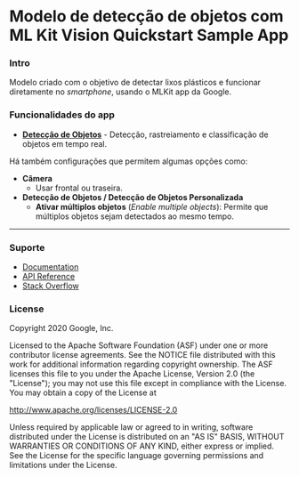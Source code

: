 # Modelo de detecção de objetos com ML Kit Vision Quickstart Sample App

### Intro

Modelo criado com o objetivo de detectar lixos plásticos e funcionar diretamente no *smartphone*, usando o MLKit app da Google.

### Funcionalidades do app

- **[Detecção de Objetos](https://developers.google.com/ml-kit/vision/object-detection/android)** - Detecção, rastreiamento e classificação de objetos em tempo real.

Há também configurações que permitem algumas opções como:

- **Câmera**
   - Usar frontal ou traseira.
- **Detecção de Objetos / Detecção de Objetos Personalizada**
   - **Ativar múltiplos objetos** (*Enable multiple objects*): Permite que múltiplos objetos sejam detectados ao mesmo tempo.

---

### Suporte

* [Documentation](https://developers.google.com/ml-kit/guides)
* [API Reference](https://developers.google.com/ml-kit/reference/android)
* [Stack Overflow](https://stackoverflow.com/questions/tagged/google-mlkit)

### License

Copyright 2020 Google, Inc.

Licensed to the Apache Software Foundation (ASF) under one or more contributor
license agreements.  See the NOTICE file distributed with this work for
additional information regarding copyright ownership.  The ASF licenses this
file to you under the Apache License, Version 2.0 (the "License"); you may not
use this file except in compliance with the License.  You may obtain a copy of
the License at

  http://www.apache.org/licenses/LICENSE-2.0

Unless required by applicable law or agreed to in writing, software
distributed under the License is distributed on an "AS IS" BASIS, WITHOUT
WARRANTIES OR CONDITIONS OF ANY KIND, either express or implied.  See the
License for the specific language governing permissions and limitations under
the License.
